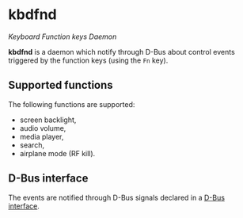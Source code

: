 # kbdfnd
_Keyboard Function keys Daemon_


**kbdfnd** is a daemon which notify through D-Bus about control events triggered by the function keys (using the ``Fn`` key).

## Supported functions

The following functions are supported:

 - screen backlight,
 - audio volume,
 - media player,
 - search,
 - airplane mode (RF kill).

## D-Bus interface

The events are notified through D-Bus signals declared in a [D-Bus interface][dbus-interface].

[dbus-interface]: dbus/Functions.xml.in
